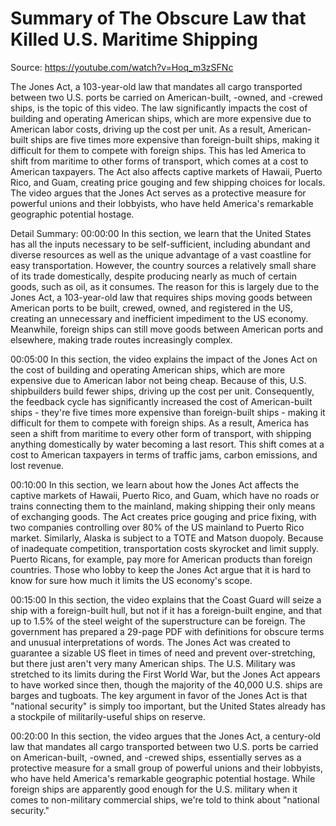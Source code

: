# Summary of The Obscure Law that Killed U.S. Maritime Shipping

Source: https://youtube.com/watch?v=Hoq_m3zSFNc

The Jones Act, a 103-year-old law that mandates all cargo transported between two U.S. ports be carried on American-built, -owned, and -crewed ships, is the topic of this video. The law significantly impacts the cost of building and operating American ships, which are more expensive due to American labor costs, driving up the cost per unit. As a result, American-built ships are five times more expensive than foreign-built ships, making it difficult for them to compete with foreign ships. This has led America to shift from maritime to other forms of transport, which comes at a cost to American taxpayers. The Act also affects captive markets of Hawaii, Puerto Rico, and Guam, creating price gouging and few shipping choices for locals. The video argues that the Jones Act serves as a protective measure for powerful unions and their lobbyists, who have held America's remarkable geographic potential hostage.

Detail Summary: 
00:00:00
In this section, we learn that the United States has all the inputs necessary to be self-sufficient, including abundant and diverse resources as well as the unique advantage of a vast coastline for easy transportation. However, the country sources a relatively small share of its trade domestically, despite producing nearly as much of certain goods, such as oil, as it consumes. The reason for this is largely due to the Jones Act, a 103-year-old law that requires ships moving goods between American ports to be built, crewed, owned, and registered in the US, creating an unnecessary and inefficient impediment to the US economy. Meanwhile, foreign ships can still move goods between American ports and elsewhere, making trade routes increasingly complex.

00:05:00
In this section, the video explains the impact of the Jones Act on the cost of building and operating American ships, which are more expensive due to American labor not being cheap. Because of this, U.S. shipbuilders build fewer ships, driving up the cost per unit. Consequently, the feedback cycle has significantly increased the cost of American-built ships - they're five times more expensive than foreign-built ships - making it difficult for them to compete with foreign ships. As a result, America has seen a shift from maritime to every other form of transport, with shipping anything domestically by water becoming a last resort. This shift comes at a cost to American taxpayers in terms of traffic jams, carbon emissions, and lost revenue.

00:10:00
In this section, we learn about how the Jones Act affects the captive markets of Hawaii, Puerto Rico, and Guam, which have no roads or trains connecting them to the mainland, making shipping their only means of exchanging goods. The Act creates price gouging and price fixing, with two companies controlling over 80% of the US mainland to Puerto Rico market. Similarly, Alaska is subject to a TOTE and Matson duopoly. Because of inadequate competition, transportation costs skyrocket and limit supply. Puerto Ricans, for example, pay more for American products than foreign countries. Those who lobby to keep the Jones Act argue that it is hard to know for sure how much it limits the US economy's scope.

00:15:00
In this section, the video explains that the Coast Guard will seize a ship with a foreign-built hull, but not if it has a foreign-built engine, and that up to 1.5% of the steel weight of the superstructure can be foreign. The government has prepared a 29-page PDF with definitions for obscure terms and unusual interpretations of words. The Jones Act was created to guarantee a sizable US fleet in times of need and prevent over-stretching, but there just aren't very many American ships. The U.S. Military was stretched to its limits during the First World War, but the Jones Act appears to have worked since then, though the majority of the 40,000 U.S. ships are barges and tugboats. The key argument in favor of the Jones Act is that "national security" is simply too important, but the United States already has a stockpile of militarily-useful ships on reserve.

00:20:00
In this section, the video argues that the Jones Act, a century-old law that mandates all cargo transported between two U.S. ports be carried on American-built, -owned, and -crewed ships, essentially serves as a protective measure for a small group of powerful unions and their lobbyists, who have held America's remarkable geographic potential hostage. While foreign ships are apparently good enough for the U.S. military when it comes to non-military commercial ships, we're told to think about "national security."

